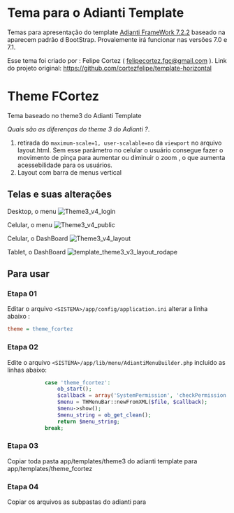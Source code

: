 # Tema para o Adianti Template

Temas para apresentação do template [Adianti FrameWork 7.2.2](https://www.adianti.com.br/) baseado na aparecem padrão d BootStrap. Provalemente irá funcionar nas versões 7.0 e 7.1.

Esse tema foi criado por : Felipe Cortez ( felipecortez.fgc@gmail.com ). Link do projeto original: https://github.com/cortezfelipe/template-horizontal


# Theme FCortez
Tema baseado no theme3 do Adianti Template

*Quais são as diferenças do theme 3 do Adianti ?*.
1. retirada do `maximum-scale=1, user-scalable=no` da `viewport` no arquivo layout.html. Sem esse parâmetro no celular o usuário consegue fazer o movimento de pinça para aumentar ou diminuir o zoom , o que aumenta acessebilidade para os usuários.
1. Layout com barra de menus vertical


## Telas e suas alterações
Desktop, o menu
![Theme3_v4_login](../img/template_fcortez.png)

Celular, o menu
![Theme3_v4_public](../img/template_fcortez_celular.png)

Celular, o DashBoard
![Theme3_v4_layout](../img/template_fcortez_celular02.png)

Tablet, o DashBoard
![template_theme3_v3_layout_rodape](../img/template_fcortez_tablet.png)



## Para usar 

### Etapa 01 
Editar o arquivo `<SISTEMA>/app/config/application.ini` alterar a linha abaixo : 

```ini
theme = theme_fcortez
```

### Etapa 02
Edite o arquivo `<SISTEMA>/app/lib/menu/AdiantiMenuBuilder.php` incluido as linhas abaixo:
```php
            case 'theme_fcortez':
                ob_start();
                $callback = array('SystemPermission', 'checkPermission');
                $menu = THMenuBar::newFromXML($file, $callback);
                $menu->show();
                $menu_string = ob_get_clean();
                return $menu_string;
            break;
```
### Etapa 03
Copiar toda pasta app/templates/theme3 do adianti template para app/templates/theme_fcortez

### Etapa 04

Copiar os arquivos as subpastas do adianti para
